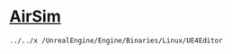 # [AirSim](https://microsoft.github.io/AirSim/)

```sh
../../x /UnrealEngine/Engine/Binaries/Linux/UE4Editor
```
